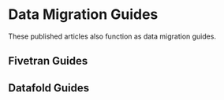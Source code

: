 # Data Migration Guides
These published articles also function as data migration guides.

## Fivetran Guides


## Datafold Guides
